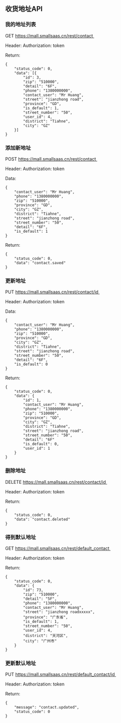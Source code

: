 ## 收货地址API

### 我的地址列表

GET https://mall.smallsaas.cn/rest/contact 

Header: Authorization: token

Return:
```
{
    "status_code": 0,
    "data": [{
        "id": 3,
        "zip": "510000",
        "detail": "6F",
        "phone": "1380000000",
        "contact_user": "Mr Huang",
        "street": "jianzhong road",
        "province": "GD",
        "is_default": 1,
        "street_number": "50",
        "user_id": 4,
        "district": "Tiahne",
        "city": "GZ"
    }]
}
```

### 添加新地址

POST https://mall.smallsaas.cn/rest/contact 

Header: Authorization: token

Data:
```
{
    "contact_user": "Mr Huang",
    "phone": "1380000000",
    "zip": "510000",
    "province": "GD",
    "city": "GZ",
    "district": "Tiahne",
    "street": "jianzhong road",
    "street_number": "50",
    "detail": "6F",
    "is_default": 1
}
```

Return:
```
{
    "status_code": 0,
    "data": "contact.saved"
}
```

### 更新地址

PUT https://mall.smallsaas.cn/rest/contact/id 

Header: Authorization: token

Data:
```
{
    "contact_user": "Mr Huang",
    "phone": "1380000000",
    "zip": "510000",
    "province": "GD",
    "city": "GZ",
    "district": "Tiahne",
    "street": "jianzhong road",
    "street_number": "50",
    "detail": "6F",
    "is_default": 0
}
```

Return:
```
{
    "status_code": 0,
    "data": {
        "id": 1,
        "contact_user": "Mr Huang",
        "phone": "1380000000",
        "zip": "510000",
        "province": "GD",
        "city": "GZ",
        "district": "Tiahne",
        "street": "jianzhong road",
        "street_number": "50",
        "detail": "6F"
        "is_default": 0,
        "user_id": 1
    }
}
```

### 删除地址

DELETE https://mall.smallsaas.cn/rest/contact/id 

Header: Authorization: token

Return:
```
{
    "status_code": 0,
    "data": "contact.deleted"
}
```

### 得到默认地址

GET https://mall.smallsaas.cn/rest/default_contact 

Header: Authorization: token

Return:
```
{
    "status_code": 0,
    "data": {
        "id": 73,
        "zip": "510000",
        "detail": "5F",
        "phone": "1380000000",
        "contact_user": "Mr Huang",
        "street": "jianzhong roadxxxxx",
        "province": "广东省",
        "is_default": 1,
        "street_number": "50",
        "user_id": 4,
        "district": "天河区",
        "city": "广州市"
    }
}
```

### 更新默认地址

PUT https://mall.smallsaas.cn/rest/default_contact/id 

Header: Authorization: token

Return:
```
{
    "message": "contact.updated",
    "status_code": 0
}
```
